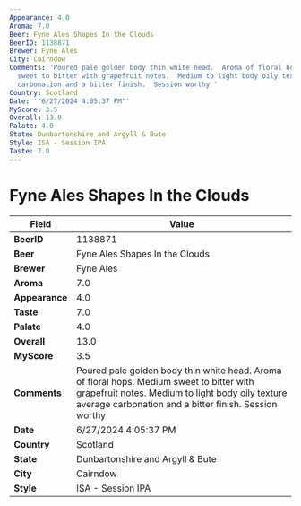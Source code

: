 ```yaml
---
Appearance: 4.0
Aroma: 7.0
Beer: Fyne Ales Shapes In the Clouds
BeerID: 1138871
Brewer: Fyne Ales
City: Cairndow
Comments: 'Poured pale golden body thin white head.  Aroma of floral hops. Medium
  sweet to bitter with grapefruit notes.  Medium to light body oily texture average
  carbonation and a bitter finish.  Session worthy '
Country: Scotland
Date: '"6/27/2024 4:05:37 PM"'
MyScore: 3.5
Overall: 13.0
Palate: 4.0
State: Dunbartonshire and Argyll & Bute
Style: ISA - Session IPA
Taste: 7.0
---
```


# Fyne Ales Shapes In the Clouds

| Field         | Value |
|---------------|-------|
| **BeerID** | 1138871 |
| **Beer** | Fyne Ales Shapes In the Clouds |
| **Brewer** | Fyne Ales |
| **Aroma** | 7.0 |
| **Appearance** | 4.0 |
| **Taste** | 7.0 |
| **Palate** | 4.0 |
| **Overall** | 13.0 |
| **MyScore** | 3.5 |
| **Comments** | Poured pale golden body thin white head.  Aroma of floral hops. Medium sweet to bitter with grapefruit notes.  Medium to light body oily texture average carbonation and a bitter finish.  Session worthy  |
| **Date** | 6/27/2024 4:05:37 PM |
| **Country** | Scotland |
| **State** | Dunbartonshire and Argyll & Bute |
| **City** | Cairndow |
| **Style** | ISA - Session IPA |
